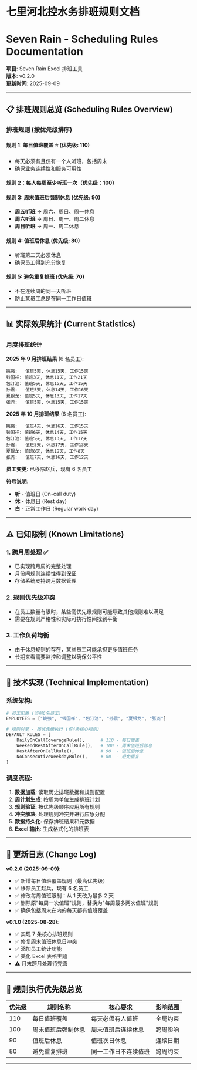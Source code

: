 # 七里河北控水务排班规则文档

# Seven Rain - Scheduling Rules Documentation

**项目**: Seven Rain Excel 排班工具  
**版本**: v0.2.0  
**更新时间**: 2025-09-09

---

## 📋 排班规则总览 (Scheduling Rules Overview)

### **排班规则 (按优先级排序)**

#### **规则 1: 每日值班覆盖 ⭐** (优先级: 110)

- 每天必须有且仅有一个人听班，包括周末
- 确保业务连续性和服务可用性

#### **规则 2：每人每周至少听班一次**（优先级：100）

#### **规则 3: 周末值班后强制休息** (优先级: 90)

- **周五听班** → 周六、周日、周一休息
- **周六听班** → 周日、周一、周二休息
- **周日听班** → 周一、周二休息

#### **规则 4: 值班后休息** (优先级: 80)

- 听班第二天必须休息
- 确保员工得到充分恢复

#### **规则 5: 避免重复排班** (优先级: 70)

- 不在连续周的同一天听班
- 防止某员工总是在同一工作日值班

---

## 📊 实际效果统计 (Current Statistics)

### **月度排班统计**

**2025 年 9 月排班结果** (6 名员工):

```
姚强:   值班5天, 休息15天, 工作15天
钱国祥: 值班3天, 休息11天, 工作21天
包汀池: 值班5天, 休息15天, 工作15天
孙震:   值班5天, 休息14天, 工作16天
夏银龙: 值班5天, 休息13天, 工作17天
张尧:   值班5天, 休息15天, 工作15天
```

**2025 年 10 月排班结果** (6 名员工):

```
姚强:   值班4天, 休息16天, 工作15天
钱国祥: 值班6天, 休息14天, 工作15天
包汀池: 值班5天, 休息13天, 工作17天
孙震:   值班5天, 休息17天, 工作13天
夏银龙: 值班8天, 休息19天, 工作8天
张尧:   值班7天, 休息16天, 工作12天
```

**员工变更**: 已移除赵兵，现有 6 名员工

**符号说明**:

- **听** - 值班日 (On-call duty)
- **休** - 休息日 (Rest day)
- **白** - 正常工作日 (Regular work day)

---

## ⚠️ 已知限制 (Known Limitations)

### **1. 跨月周处理 ✅**

- 已实现跨月周的完整处理
- 月份间规则连续性得到保证
- 存储系统支持跨月数据管理

### **2. 规则优先级冲突**

- 在员工数量有限时，某些高优先级规则可能导致其他规则难以满足
- 需要在规则严格性和实际可执行性间找到平衡

### **3. 工作负荷均衡**

- 由于休息规则的存在，某些员工可能承担更多值班任务
- 长期来看需要监控和调整以确保公平性

---

## 🔧 技术实现 (Technical Implementation)

### **系统架构**:

```python
# 员工配置 (当前6名员工)
EMPLOYEES = ["姚强", "钱国祥", "包汀池", "孙震", "夏银龙", "张尧"]

# 规则引擎 - 按优先级执行 (仅4条核心规则)
DEFAULT_RULES = [
    DailyOnCallCoverageRule(),      # 110 - 每日覆盖
    WeekendRestAfterOnCallRule(),   # 100 - 周末值班后休息
    RestAfterOnCallRule(),          # 90  - 值班后休息
    NoConsecutiveWeekdayRule(),     # 80  - 避免重复
]
```

### **调度流程**:

1. **数据加载**: 读取历史排班数据和规则配置
2. **周计划生成**: 按周为单位生成排班计划
3. **规则验证**: 按优先级顺序应用所有规则
4. **冲突解决**: 处理规则冲突并进行应急分配
5. **数据持久化**: 保存排班结果和元数据
6. **Excel 输出**: 生成格式化的排班表

---

## 📝 更新日志 (Change Log)

**v0.2.0 (2025-09-09)**:

- ✅ 新增每日值班覆盖规则（最高优先级）
- ✅ 移除员工赵兵，现有 6 名员工
- ✅ 修改每周值班限制：从 1 天改为最多 2 天
- ✅ 删除原"每周一次值班"规则，替换为"每周最多两次值班"规则
- ✅ 确保包括周末在内的每天都有值班覆盖

**v0.1.0 (2025-08-28)**:

- ✅ 实现 7 条核心排班规则
- ✅ 修复周末值班休息日冲突
- ✅ 添加员工统计功能
- ✅ 美化 Excel 表格主题
- ⚠️ 月末跨月处理待完善

---

## 🎯 规则执行优先级总览

| 优先级 | 规则名称           | 核心要求             | 影响范围 |
| ------ | ------------------ | -------------------- | -------- |
| 110    | 每日值班覆盖       | 每天必须有人值班     | 全局约束 |
| 100    | 周末值班后强制休息 | 周末值班后连续休息   | 跨周影响 |
| 90     | 值班后休息         | 值班次日休息         | 连续日期 |
| 80     | 避免重复排班       | 同一工作日不连续值班 | 跨周约束 |

---
